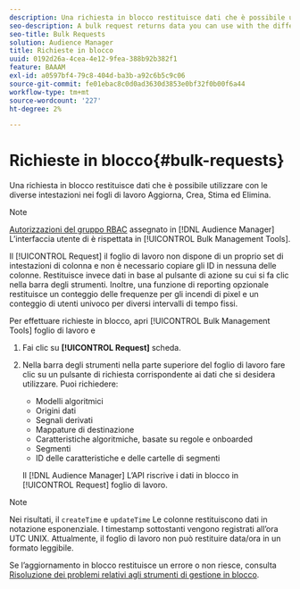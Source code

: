 ```yaml
---
description: Una richiesta in blocco restituisce dati che è possibile utilizzare con le diverse intestazioni nei fogli di lavoro Aggiorna, Crea, Stima ed Elimina.
seo-description: A bulk request returns data you can use with the different headers in the Update, Create, Estimate, and Delete worksheets.
seo-title: Bulk Requests
solution: Audience Manager
title: Richieste in blocco
uuid: 0192d26a-4cea-4e12-9fea-388b92b382f1
feature: BAAAM
exl-id: a0597bf4-79c8-404d-ba3b-a92c6b5c9c06
source-git-commit: fe01ebac8c0d0ad3630d3853e0bf32f0b00f6a44
workflow-type: tm+mt
source-wordcount: '227'
ht-degree: 2%

---
```


# Richieste in blocco{#bulk-requests}

Una richiesta in blocco restituisce dati che è possibile utilizzare con le diverse intestazioni nei fogli di lavoro Aggiorna, Crea, Stima ed Elimina.

<!-- 

t_bulk_requests.xml

 -->

>[!NOTE]
>
>[Autorizzazioni del gruppo RBAC](../../features/administration/administration-overview.md) assegnato in [!DNL Audience Manager] L’interfaccia utente di è rispettata in [!UICONTROL Bulk Management Tools].

Il [!UICONTROL Request] il foglio di lavoro non dispone di un proprio set di intestazioni di colonna e non è necessario copiare gli ID in nessuna delle colonne. Restituisce invece dati in base al pulsante di azione su cui si fa clic nella barra degli strumenti. Inoltre, una funzione di reporting opzionale restituisce un conteggio delle frequenze per gli incendi di pixel e un conteggio di utenti univoco per diversi intervalli di tempo fissi.

Per effettuare richieste in blocco, apri [!UICONTROL Bulk Management Tools] foglio di lavoro e

1. Fai clic su **[!UICONTROL Request]** scheda.
2. Nella barra degli strumenti nella parte superiore del foglio di lavoro fare clic su un pulsante di richiesta corrispondente ai dati che si desidera utilizzare. Puoi richiedere:

   * Modelli algoritmici
   * Origini dati
   * Segnali derivati
   * Mappature di destinazione
   * Caratteristiche algoritmiche, basate su regole e onboarded
   * Segmenti 
   * ID delle caratteristiche e delle cartelle di segmenti

   Il [!DNL Audience Manager] L’API riscrive i dati in blocco in [!UICONTROL Request] foglio di lavoro.

>[!NOTE]
>
>Nei risultati, il `createTime` e `updateTime` Le colonne restituiscono dati in notazione esponenziale. I timestamp sottostanti vengono registrati all’ora UTC UNIX. Attualmente, il foglio di lavoro non può restituire data/ora in un formato leggibile.

Se l’aggiornamento in blocco restituisce un errore o non riesce, consulta [Risoluzione dei problemi relativi agli strumenti di gestione in blocco](../../reference/bulk-management-tools/bulk-troubleshooting.md).
